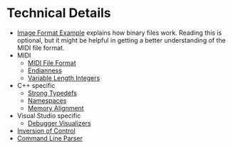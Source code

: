 # Technical Details

* [Image Format Example](image-example.asciidoc) explains how binary files work. Reading this is optional, but it might be helpful in getting a better understanding of the MIDI file format.
* MIDI
  * [MIDI File Format](midi.md)
  * [Endianness](endianness.asciidoc)
  * [Variable Length Integers](variable-length-integers.asciidoc)
* C++ specific
  * [Strong Typedefs](strong-typedefs.md)
  * [Namespaces](namespace.asciidoc)
  * [Memory Alignment](memory-alignment.asciidoc)
* Visual Studio specific
  * [Debugger Visualizers](debugger-visualizers.asciidoc)
* [Inversion of Control](inversion-of-control.asciidoc)
* [Command Line Parser](command-line-parser.md)